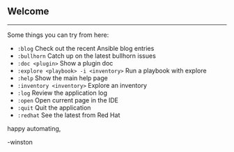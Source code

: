 ## Welcome
--------------------------------------------------------------------------------------

Some things you can try from here:
- `:blog`                                   Check out the recent Ansible blog entries
- `:bullhorn`                               Catch up on the latest bullhorn issues
- `:doc <plugin>`                           Show a plugin doc
- `:explore <playbook> -i <inventory>`      Run a playbook with explore
- `:help`                                   Show the main help page
- `:inventory <inventory>`                  Explore an inventory   
- `:log`                                    Review the application log    
- `:open`                                   Open current page in the IDE
- `:quit`                                   Quit the application
- `:redhat`                                 See the latest from Red Hat

happy automating,

-winston